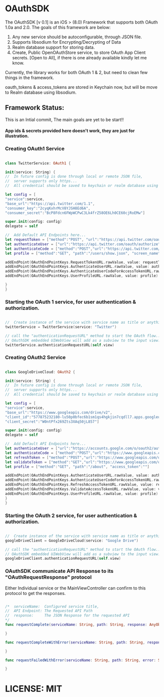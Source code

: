 # OAuthSDK 

The OAuthSDK [v 0.1] is an iOS > (8.0) Framework that supports both OAuth 1.0a and 2.0. The goals of this framework are below:

1. Any new service should be autoconfigurable, through JSON file.
2. Supports libsodium for Encrypting/Decrypting of Data
3. Realm database support for storing data.
4. Create, Public OpenOAuthStore service, to store OAuth App Client secrets. [Open to All], 
if there is one already available kindly let me know.

Currently, the library works for both OAuth 1 & 2, but need to clean few things in the framework.

oauth_tokens & access_tokens are stored in Keychain now, but will be move to Realm database using libsodium.

## Framework Status:
This is an Intial commit, The main goals are yet to be  start!!

#### App ids & secrets provided here doesn't work, they are just for illustration.

### Creating OAuth1 Service

```swift

class TwitterService: OAuth1 {

init(service: String) {
//  In future config is done through local or remote JSON file, 
//  server supports only https...
//  All credential should be saved to keychain or realm database using libsodium.

let config = [
"service":service,
"base_url":"https://api.twitter.com/1.1",
"consumer_key":"2cyqKxhrMcV8YJSH8Ed6A",
"consumer_secret":"BcP8Fdcn6FWpWCPwC3Lk4frZ58OE6Lh0CE60cjRoEMw"]

super.init(config: config)
delegate = self

//  Add Default API Endpoints here...
let requestToken = ["method":"POST", "url":"https://api.twitter.com/oauth/request_token", "format":"&=", "oauth_callback":"https://127.0.0.1:9000/oauth1/twitter/"]
let authenticateUser = ["url":"https://api.twitter.com/oauth/authorize", "oauth_token":""]
let authenticateCode = ["method":"POST","url":"https://api.twitter.com/oauth/access_token", "format":"&="]
let profile = ["method":"GET", "path":"/users/show.json", "screen_name":"", "format":"json"]

addEndPoint(OAuthEndPointKeys.RequestTokenURL.rawValue, value: requestToken)
addEndPoint(OAuthEndPointKeys.AuthenticateUserURL.rawValue, value: authenticateUser)
addEndPoint(OAuthEndPointKeys.AuthenticateUserCodeForAccessTokenURL.rawValue, value: authenticateRequestTokenForAccessToken)
addEndPoint(OAuthEndPointKeys.UserProfileURL.rawValue, value: profile)

}
}

```

### Starting the OAuth 1 service, for user authentication & authorization.

```swift

//  Create instance of the service with service name as title or anything..
twitterService = TwitterService(service: "Twitter")

// call the "authenticationRequestURL" method to start the OAuth flow..
// OAuthSDK embedded UIWebView will add as a subview to the input view. 
twitterService.authenticationRequestURL(self.view)


```

### Creating OAuth2 Service

```swift

class GoogleDriveCloud: OAuth2 {

init(service: String) {
//  In future config is done through local or remote JSON file, 
//  server supports only https...
//  All credential should be saved to keychain or realm database using libsodium.

let config = [
"service":service,
"base_url":"https://www.googleapis.com/drive/v2",
"client_id":"577875232180-lu50p0bfec6b1sm1qs4hgkjin7cqdll7.apps.googleusercontent.com",
"client_secret":"W0ntPfx269Zts3XAq50jL857"]

super.init(config: config)
delegate = self

//  Add Default API Endpoints here...
let authenticateUser = ["url":"https://accounts.google.com/o/oauth2/auth", "scope": "https://www.googleapis.com/auth/drive", "redirect_uri": "http://localhost/google/drive", "response_type": "code", "client_id":""]
let authenticateCode = ["method":"POST","url":"https://www.googleapis.com/oauth2/v3/token","code":"","client_id":"","client_secret":"","redirect_uri":"http://localhost/google/drive","grant_type":"authorization_code"]
let refreshToken = ["method":"POST","url":"https://www.googleapis.com/oauth2/v3/token","client_id":"","client_secret":"","refresh_token":"","grant_type":"refresh_token"]
let validateToken = ["method":"GET","url":"https://www.googleapis.com/oauth2/v1/tokeninfo","access_token":""]
let profile = ["method":"GET", "path":"/about", "access_token":""]

addEndPoint(OAuthEndPointKeys.AuthenticateUserURL.rawValue, value: authenticateUser)
addEndPoint(OAuthEndPointKeys.AuthenticateUserCodeForAccessTokenURL.rawValue, value: authenticateCode)
addEndPoint(OAuthEndPointKeys.RefreshAccessTokenURL.rawValue, value: refreshToken)
addEndPoint(OAuthEndPointKeys.ValidateAccessTokenURL.rawValue, value: validateToken)
addEndPoint(OAuthEndPointKeys.UserProfileURL.rawValue, value: profile)
}
}

```

### Starting the OAuth 2 service, for user authentication & authorization.

```swift

//  Create instance of the service with service name as title or anything..
googleDriveClient = GoogleDriveCloud(service: "Google Drive")

// call the "authenticationRequestURL" method to start the OAuth flow..
// OAuthSDK embedded UIWebView will add as a subview to the input view. 
googleDriveClient.authenticationRequestURL(self.view)

```

### OAuthSDK communicate API Response to its "OAuthRequestResponse" protocol
Either Individual service or the MainViewController can confirm to this protocol to get the responses.

```swift

/*  serviceName:  Configured service title,
//  API Endpoint: The Requested API Path
//  response:     The JSON Response for the requested API
*/
func requestComplete(serviceName: String, path: String, response: AnyObject) {

}

func requestCompleteWithError(serviceName: String, path: String, response: String) {

}

func requestFailedWithError(serviceName: String, path: String, error: String) {

}

```

# LICENSE: 	MIT
